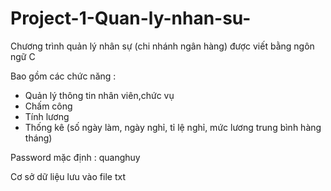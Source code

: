# Project-1-Quan-ly-nhan-su-

Chương trình quản lý nhân sự (chi nhánh ngân hàng) được viết bằng ngôn ngữ C

Bao gồm các chức năng : 
- Quản lý thông tin nhân viên,chức vụ
- Chấm công
- Tính lương
- Thống kê (số ngày làm, ngày nghỉ, tỉ lệ nghỉ, mức lương trung bình hàng tháng)

Password mặc định : quanghuy

Cơ sở dữ liệu lưu vào file txt

